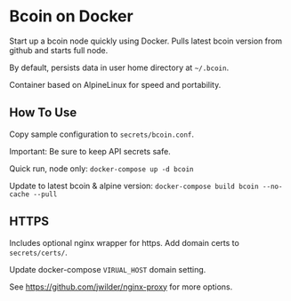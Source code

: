 Bcoin on Docker
=====

Start up a bcoin node quickly using Docker.
Pulls latest bcoin version from github and starts full node.

By default, persists data in user home directory at `~/.bcoin`.

Container based on AlpineLinux for speed and portability.

How To Use
----

Copy sample configuration to `secrets/bcoin.conf`.

Important: Be sure to keep API secrets safe.

Quick run, node only:
`docker-compose up -d bcoin`

Update to latest bcoin & alpine version:
`docker-compose build bcoin --no-cache --pull`

HTTPS
----
Includes optional nginx wrapper for https. Add domain certs to `secrets/certs/`.

Update docker-compose `VIRUAL_HOST` domain setting.

See https://github.com/jwilder/nginx-proxy for more options.

